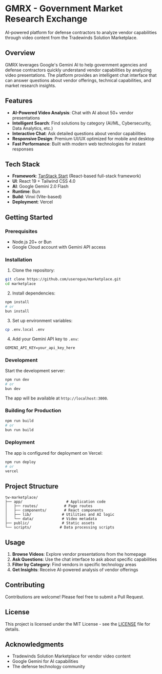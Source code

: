 # GMRX - Government Market Research Exchange

AI-powered platform for defense contractors to analyze vendor capabilities through video content from the Tradewinds Solution Marketplace.

## Overview

GMRX leverages Google's Gemini AI to help government agencies and defense contractors quickly understand vendor capabilities by analyzing video presentations. The platform provides an intelligent chat interface that can answer questions about vendor offerings, technical capabilities, and market research insights.

## Features

- **AI-Powered Video Analysis**: Chat with AI about 50+ vendor presentations
- **Intelligent Search**: Find solutions by category (AI/ML, Cybersecurity, Data Analytics, etc.)
- **Interactive Chat**: Ask detailed questions about vendor capabilities
- **Responsive Design**: Premium UI/UX optimized for mobile and desktop
- **Fast Performance**: Built with modern web technologies for instant responses

## Tech Stack

- **Framework**: [TanStack Start](https://tanstack.com/start) (React-based full-stack framework)
- **UI**: React 19 + Tailwind CSS 4.0
- **AI**: Google Gemini 2.0 Flash
- **Runtime**: Bun
- **Build**: Vinxi (Vite-based)
- **Deployment**: Vercel

## Getting Started

### Prerequisites

- Node.js 20+ or Bun
- Google Cloud account with Gemini API access

### Installation

1. Clone the repository:
```bash
git clone https://github.com/userogue/marketplace.git
cd marketplace
```

2. Install dependencies:
```bash
npm install
# or
bun install
```

3. Set up environment variables:
```bash
cp .env.local .env
```

4. Add your Gemini API key to `.env`:
```
GEMINI_API_KEY=your_api_key_here
```

### Development

Start the development server:
```bash
npm run dev
# or
bun dev
```

The app will be available at `http://localhost:3000`.

### Building for Production

```bash
npm run build
# or
bun run build
```

### Deployment

The app is configured for deployment on Vercel:

```bash
npm run deploy
# or
vercel
```

## Project Structure

```
tw-marketplace/
├── app/                    # Application code
│   ├── routes/            # Page routes
│   ├── components/        # React components
│   ├── lib/              # Utilities and AI logic
│   └── data/             # Video metadata
├── public/               # Static assets
└── scripts/             # Data processing scripts
```

## Usage

1. **Browse Videos**: Explore vendor presentations from the homepage
2. **Ask Questions**: Use the chat interface to ask about specific capabilities
3. **Filter by Category**: Find vendors in specific technology areas
4. **Get Insights**: Receive AI-powered analysis of vendor offerings

## Contributing

Contributions are welcome! Please feel free to submit a Pull Request.

## License

This project is licensed under the MIT License - see the [LICENSE](LICENSE) file for details.

## Acknowledgments

- Tradewinds Solution Marketplace for vendor video content
- Google Gemini for AI capabilities
- The defense technology community